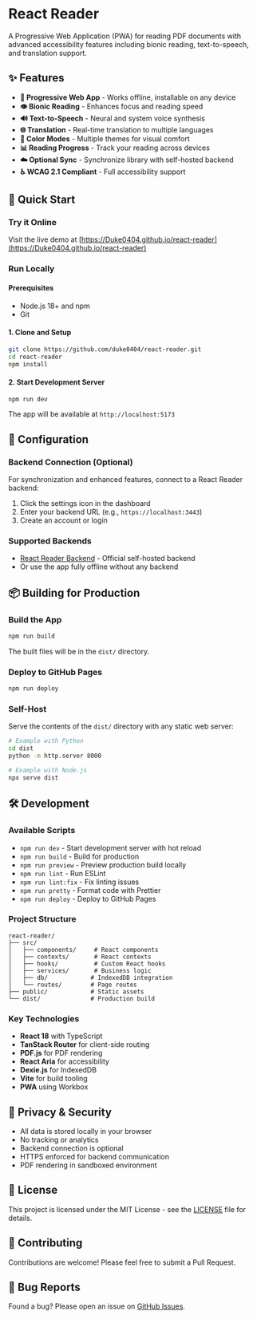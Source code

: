 # React Reader

A Progressive Web Application (PWA) for reading PDF documents with advanced accessibility features including bionic reading, text-to-speech, and translation support.

## ✨ Features

- **📱 Progressive Web App** - Works offline, installable on any device
- **👁️ Bionic Reading** - Enhances focus and reading speed
- **🔊 Text-to-Speech** - Neural and system voice synthesis
- **🌐 Translation** - Real-time translation to multiple languages
- **🎨 Color Modes** - Multiple themes for visual comfort
- **📊 Reading Progress** - Track your reading across devices
- **☁️ Optional Sync** - Synchronize library with self-hosted backend
- **♿ WCAG 2.1 Compliant** - Full accessibility support

## 🚀 Quick Start

### Try it Online
Visit the live demo at [https://Duke0404.github.io/react-reader](https://Duke0404.github.io/react-reader)

### Run Locally

#### Prerequisites
- Node.js 18+ and npm
- Git

#### 1. Clone and Setup
```bash
git clone https://github.com/duke0404/react-reader.git
cd react-reader
npm install
```

#### 2. Start Development Server
```bash
npm run dev
```

The app will be available at `http://localhost:5173`

## 🔧 Configuration

### Backend Connection (Optional)
For synchronization and enhanced features, connect to a React Reader backend:

1. Click the settings icon in the dashboard
2. Enter your backend URL (e.g., `https://localhost:3443`)
3. Create an account or login

### Supported Backends
- [React Reader Backend](https://github.com/duke0404/react-reader-backend) - Official self-hosted backend
- Or use the app fully offline without any backend

## 📦 Building for Production

### Build the App
```bash
npm run build
```
The built files will be in the `dist/` directory.

### Deploy to GitHub Pages
```bash
npm run deploy
```

### Self-Host
Serve the contents of the `dist/` directory with any static web server:

```bash
# Example with Python
cd dist
python -m http.server 8000

# Example with Node.js
npx serve dist
```

## 🛠️ Development

### Available Scripts
- `npm run dev` - Start development server with hot reload
- `npm run build` - Build for production
- `npm run preview` - Preview production build locally
- `npm run lint` - Run ESLint
- `npm run lint:fix` - Fix linting issues
- `npm run pretty` - Format code with Prettier
- `npm run deploy` - Deploy to GitHub Pages

### Project Structure
```
react-reader/
├── src/
│   ├── components/     # React components
│   ├── contexts/       # React contexts
│   ├── hooks/          # Custom React hooks
│   ├── services/       # Business logic
│   ├── db/            # IndexedDB integration
│   └── routes/        # Page routes
├── public/            # Static assets
└── dist/              # Production build
```

### Key Technologies
- **React 18** with TypeScript
- **TanStack Router** for client-side routing
- **PDF.js** for PDF rendering
- **React Aria** for accessibility
- **Dexie.js** for IndexedDB
- **Vite** for build tooling
- **PWA** using Workbox

## 🔐 Privacy & Security

- All data is stored locally in your browser
- No tracking or analytics
- Backend connection is optional
- HTTPS enforced for backend communication
- PDF rendering in sandboxed environment

## 📄 License

This project is licensed under the MIT License - see the [LICENSE](LICENSE) file for details.

## 🤝 Contributing

Contributions are welcome! Please feel free to submit a Pull Request.

## 🐛 Bug Reports

Found a bug? Please open an issue on [GitHub Issues](https://github.com/duke0404/react-reader/issues).
